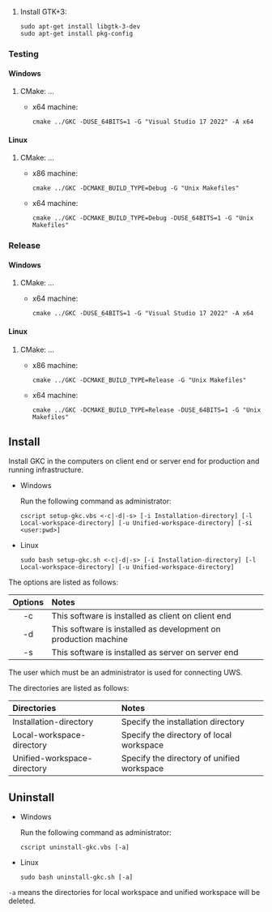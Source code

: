 
1. Install GTK+3:

	```
	sudo apt-get install libgtk-3-dev
	sudo apt-get install pkg-config
	```

### Testing

#### Windows

1. CMake:
...
	* x64 machine:

		```
		cmake ../GKC -DUSE_64BITS=1 -G "Visual Studio 17 2022" -A x64
		```

#### Linux

1. CMake:
...
	* x86 machine:

		```
		cmake ../GKC -DCMAKE_BUILD_TYPE=Debug -G "Unix Makefiles"
		```

	* x64 machine:

		```
		cmake ../GKC -DCMAKE_BUILD_TYPE=Debug -DUSE_64BITS=1 -G "Unix Makefiles"
		```

### Release

#### Windows

1. CMake:
...
	* x64 machine:

		```
		cmake ../GKC -DUSE_64BITS=1 -G "Visual Studio 17 2022" -A x64
		```

#### Linux

1. CMake:
...
	* x86 machine:

		```
		cmake ../GKC -DCMAKE_BUILD_TYPE=Release -G "Unix Makefiles"
		```

	* x64 machine:

		```
		cmake ../GKC -DCMAKE_BUILD_TYPE=Release -DUSE_64BITS=1 -G "Unix Makefiles"
		```

## Install

Install GKC in the computers on client end or server end for production and running infrastructure.

* Windows

	Run the following command as administrator:

	```
	cscript setup-gkc.vbs <-c|-d|-s> [-i Installation-directory] [-l Local-workspace-directory] [-u Unified-workspace-directory] [-si <user:pwd>]
	```

* Linux

	```
	sudo bash setup-gkc.sh <-c|-d|-s> [-i Installation-directory] [-l Local-workspace-directory] [-u Unified-workspace-directory]
	```

The options are listed as follows:

| Options | Notes |
|:-------:|:------|
| -c      | This software is installed as client on client end |
| -d      | This software is installed as development on production machine |
| -s      | This software is installed as server on server end |

The user which must be an administrator is used for connecting UWS.

The directories are listed as follows:

| Directories | Notes |
|:------------|:------|
| Installation-directory      | Specify the installation directory |
| Local-workspace-directory   | Specify the directory of local workspace |
| Unified-workspace-directory | Specify the directory of unified workspace |

## Uninstall

* Windows

	Run the following command as administrator:

	```
	cscript uninstall-gkc.vbs [-a]
	```

* Linux

	```
	sudo bash uninstall-gkc.sh [-a]
	```

`-a` means the directories for local workspace and unified workspace will be deleted.
